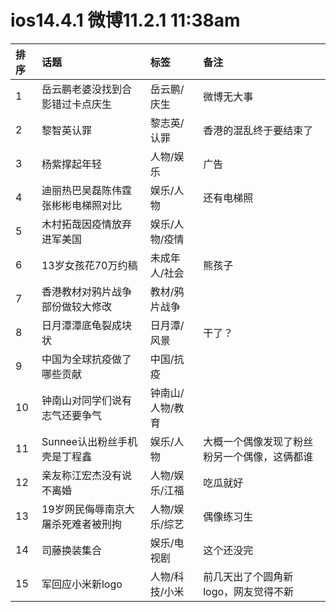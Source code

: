 # ios14.4.1 微博11.2.1 11:38am

|排序|话题|标签|备注|
|:-|:-|:-|:-|
|1|岳云鹏老婆没找到合影错过卡点庆生|岳云鹏/庆生|微博无大事|
|2|黎智英认罪|黎志英/认罪|香港的混乱终于要结束了|
|3|杨紫撑起年轻|人物/娱乐|广告|
|4|迪丽热巴吴磊陈伟霆张彬彬电梯照对比|娱乐/人物|还有电梯照|
|5|木村拓哉因疫情放弃进军美国|娱乐/人物/疫情||
|6|13岁女孩花70万约稿|未成年人/社会|熊孩子|
|7|香港教材对鸦片战争部份做较大修改|教材/鸦片战争||
|8|日月潭潭底龟裂成块状|日月潭/风景|干了？|
|9|中国为全球抗疫做了哪些贡献|中国/抗疫||
|10|钟南山对同学们说有志气还要争气|钟南山/人物/教育||
|11|Sunnee认出粉丝手机壳是丁程鑫|娱乐/人物|大概一个偶像发现了粉丝粉另一个偶像，这俩都谁|
|12|亲友称江宏杰没有说不离婚|人物/娱乐/江福|吃瓜就好|
|13|19岁网民侮辱南京大屠杀死难者被刑拘|人物/娱乐/综艺|偶像练习生|
|14|司藤换装集合|娱乐/电视剧|这个还没完|
|15|军回应小米新logo|人物/科技/小米|前几天出了个圆角新logo，网友觉得不新|
